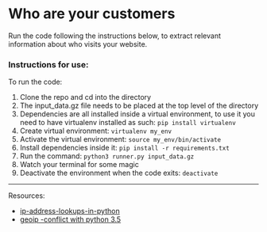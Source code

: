 # Who are your customers

Run the code following the instructions below, to extract relevant information
about who visits your website.

### Instructions for use:

To run the code:

1. Clone the repo and cd into the directory
2. The input_data.gz file needs to be placed at the top level of the directory
3. Dependencies are all installed inside a virtual environment, to use it you
   need to have virtualenv installed as such: `pip install virtualenv`
4. Create virtual environment: `virtualenv my_env`
5. Activate the virtual environment: `source my_env/bin/activate`
6. Install dependencies inside it: `pip install -r requirements.txt`
7. Run the command: `python3 runner.py input_data.gz`
8. Watch your terminal for some magic
9. Deactivate the environment when the code exits: `deactivate`

---

Resources:

* [ip-address-lookups-in-python](http://tech.marksblogg.com/ip-address-lookups-in-python.html)
* [geoip -conflict with python 3.5](https://github.com/mirumee/saleor/issues/458)
